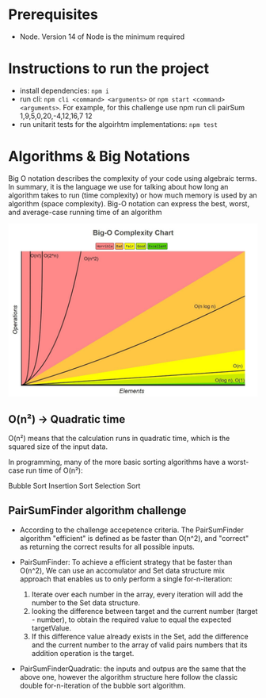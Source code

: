 # Prerequisites

- Node. Version 14 of Node is the minimum required

# Instructions to run the project

- install dependencies: `npm i`
- run cli: `npm cli <command> <arguments>` or `npm start <command> <arguments>`.
  For example, for this challenge use npm run cli pairSum 1,9,5,0,20,-4,12,16,7 12
- run unitarit tests for the algoirhtm implementations: `npm test`

# Algorithms & Big Notations

Big O notation describes the complexity of your code using algebraic terms. In summary, it is the language we use for talking about how long an algorithm takes to run (time complexity) or how much memory is used by an algorithm (space complexity). Big-O notation can express the best, worst, and average-case running time of an algorithm

![Alt text](./big-o-cheatsheet.jpeg)

## O(n²) -> Quadratic time

O(n²) means that the calculation runs in quadratic time, which is the squared size of the input data.

In programming, many of the more basic sorting algorithms have a worst-case run time of O(n²):

Bubble Sort
Insertion Sort
Selection Sort

## PairSumFinder algorithm challenge

- According to the challenge accepetence criteria. The PairSumFinder algorithm "efficient" is defined as be faster than O(n^2), and "correct" as returning the correct results for all possible inputs.

- PairSumFinder: To achieve a efficient strategy that be faster than O(n^2), We can use an accomulator and Set data structure mix approach that enables us to only perform a single for-n-iteration:

  1. Iterate over each number in the array, every iteration will add the number to the Set data structure.
  2. looking the difference between target and the current number (target - number), to obtain the required value to equal the expected targetValue.
  3. If this difference value already exists in the Set, add the difference and the current number to the array of valid pairs numbers that its addition operation is the target.

- PairSumFinderQuadratic: the inputs and outpus are the same that the above one, however the algorithm structure here follow the classic double for-n-iteration of the bubble sort algorithm.
